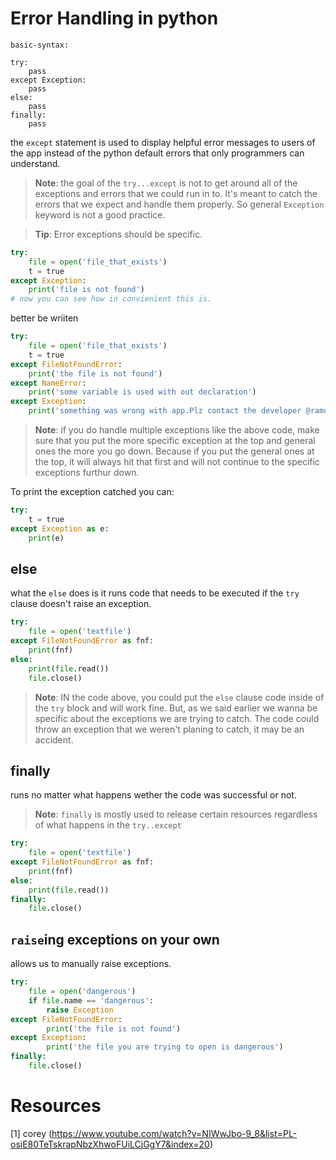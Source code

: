 # Error Handling in python

    basic-syntax:
    
    try:
        pass
    except Exception:
        pass
    else:
        pass
    finally:
        pass

the `except` statement is used to display helpful error messages to users of the app instead of the python default errors that only programmers can understand.

> **Note**: the goal of the `try...except` is not to get around all of the exceptions and errors that we could run in to. It's meant to catch the errors that we expect and handle them properly. So general `Exception` keyword is not a good practice.

> **Tip**: Error exceptions should be specific.

```python
try:
    file = open('file_that_exists')
    t = true
except Exception:
    print('file is not found')
# now you can see how in convienient this is.
```
better be wriiten

```python
try: 
    file = open('file_that_exists')
    t = true
except FileNotFoundError:
    print('the file is not found')
except NameError:
    print('some variable is used with out declaration')
except Exception:
    print('something was wrong with app.Plz contact the developer @ramoun16)
```

> **Note**: if you do handle multiple exceptions like the above code, make sure that you put the more specific exception at the top and general ones the more you go down. Because if you put the general ones at the top, it will always hit that first and will not continue to the specific exceptions furthur down.

To print the exception catched you can:
```python
try:
    t = true
except Exception as e:
    print(e)
```

## else

what the `else` does is it runs code that needs to be executed if the `try` clause doesn't raise an exception.

```python
try:
    file = open('textfile')
except FileNotFoundError as fnf:
    print(fnf)
else:
    print(file.read())
    file.close()
```

> **Note**: IN the code above, you could put the `else` clause code inside of the `try` block and will work fine. But, as we said earlier we wanna be specific about the exceptions we are trying to catch. The code could throw an exception that we weren't planing to catch, it may be an accident.

## finally

runs no matter what happens wether the code was successful or not.

> **Note**: `finally` is mostly used to release certain resources regardless of what happens in the `try..except` 

```python
try:
    file = open('textfile')
except FileNotFoundError as fnf:
    print(fnf)
else:
    print(file.read())
finally:
    file.close()
```

## `raise`ing exceptions on your own

allows us to manually raise exceptions.

```python
try:
    file = open('dangerous')
    if file.name == 'dangerous':
        raise Exception
except FileNotFoundError:
        print('the file is not found')
except Exception:
        print('the file you are trying to open is dangerous')
finally:
    file.close()
```


# Resources

[1] corey (https://www.youtube.com/watch?v=NIWwJbo-9_8&list=PL-osiE80TeTskrapNbzXhwoFUiLCjGgY7&index=20)